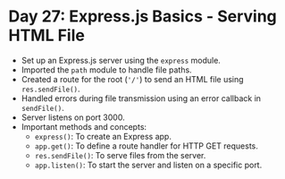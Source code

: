 # Day 27: Express.js Basics - Serving HTML File
- Set up an Express.js server using the `express` module.
- Imported the `path` module to handle file paths.
- Created a route for the root (`'/'`) to send an HTML file using `res.sendFile()`.
- Handled errors during file transmission using an error callback in `sendFile()`.
- Server listens on port 3000.
- Important methods and concepts:
  - `express()`: To create an Express app.
  - `app.get()`: To define a route handler for HTTP GET requests.
  - `res.sendFile()`: To serve files from the server.
  - `app.listen()`: To start the server and listen on a specific port.
